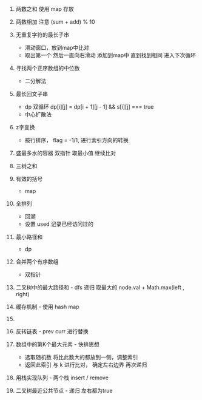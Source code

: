 
1. 两数之和
    使用 map 存放

2. 两数相加
    注意 (sum + add) % 10 

3. 无重复字符的最长子串
    - 滑动窗口，放到map中比对
    - 取出第一个 然后一直向右滑动 添加到map中 直到找到相同 进入下次循环

4. 寻找两个正序数组的中位数
    - 二分解法 

5. 最长回文子串
    - dp 双循环 dp[i][j] = dp[i + 1][j - 1] && s[i][j] === true 
    - 中心扩散法

6. z字变换
    - 按行排序， flag = -1/1, 进行索引方向的转换 

11. 盛最多水的容器
    双指针 取最小值 继续比对

15. 三树之和
    

20. 有效的括号
    - map



46. 全排列
    - 回溯  
    - 设置 used 记录已经访问过的

64. 最小路径和
    - dp

88. 合并两个有序数组
    - 双指针

124. 二叉树中的最大路径和
    - dfs 递归 取最大的 node.val + Math.max(left , right)

146. 缓存机制
    - 使用 hash map

200. 
206. 反转链表
    - prev curr  进行替换

215. 数组中的第K个最大元素
    - 快排思想
        - 选取随机数 将比此数大的都放到一侧，调整索引
        - 返回此索引 与 k 进行比对， 确定左右边界 再次递归

232. 用栈实现队列
    - 两个栈 insert / remove


236. 二叉树最近公共节点
    - 递归 左右都为true